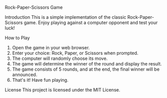 Rock-Paper-Scissors Game

Introduction
This is a simple implementation of the classic Rock-Paper-Scissors game. Enjoy playing against a computer opponent and test your luck!

How to Play

1. Open the game in your web browser. 
2. Enter your choice: Rock, Paper, or Scissors when prompted. 
3. The computer will randomly choose its move. 
4. The game will determine the winner of the round and display the result. 
5. The game consists of 5 rounds, and at the end, the final winner will be announced. 
6. That's it! Have fun playing.

License
This project is licensed under the MIT License.